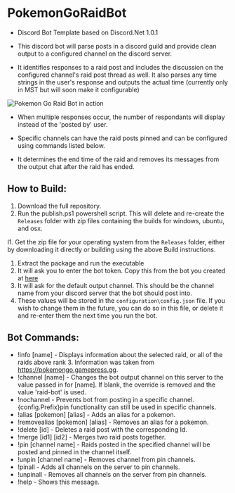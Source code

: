 # PokemonGoRaidBot
- Discord Bot Template based on Discord.Net 1.0.1

- This discord bot will parse posts in a discord guild and provide clean output to a configured channel on the discord server.

- It identifies responses to a raid post and includes the discussion on the configured channel's raid post thread as well.  It also parses any time strings in the user's response and outputs the actual time (currently only in MST but will soon make it configurable)

![Pokemon Go Raid Bot in action](http://i.imgur.com/M0MF0Vn.png)

- When multiple responses occur, the number of respondants will display instead of the 'posted by' user.

- Specific channels can have the raid posts pinned and can be configured using commands listed below.

- It determines the end time of the raid and removes its messages from the output chat after the raid has ended.

## How to Build:
1. Download the full repository.
1. Run the publish.ps1 powershell script.  This will delete and re-create the `Releases` folder with zip files containing the builds for windows, ubuntu, and osx.

I1. Get the zip file for your operating system from the `Releases` folder, either by downloading it directly or building using the above  Build instructions.
1. Extract the package and run the executable
  1. It will ask you to enter the bot token.  Copy this from the bot you created at [here](https://discordapp.com/developers/applications/me)
  1. It will ask for the default output channel.  This should be the channel name from your discord server that the bot should post into.
  1. These values will be stored in the `configuration\config.json` file.  If you wish to change them in the future, you can do so in this file, or delete it and re-enter them the next time you run the bot.

## Bot Commands:
* !info [name] - Displays information about the selected raid, or all of the raids above rank 3.  Information was taken from https://pokemongo.gamepress.gg.
* !channel [name] - Changes the bot output channel on this server to the value passed in for [name].  If blank, the override is removed and the value 'raid-bot' is used.
* !nochannel - Prevents bot from posting in a specific channel.  {config.Prefix}pin functionality can still be used in specific channels.
* !alias [pokemon] [alias] - Adds an alias for a pokemon.
* !removealias [pokemon] [alias] - Removes an alias for a pokemon.
* !delete [id] - Deletes a raid post with the corresponding Id.
* !merge [id1] [id2] - Merges two raid posts together.
* !pin [channel name] - Raids posted in the specified channel will be posted and pinned in the channel itself.
* !unpin [channel name] - Removes channel from pin channels.
* !pinall - Adds all channels on the server to pin channels.
* !unpinall - Removes all channels on the server from pin channels.
* !help - Shows this message.
